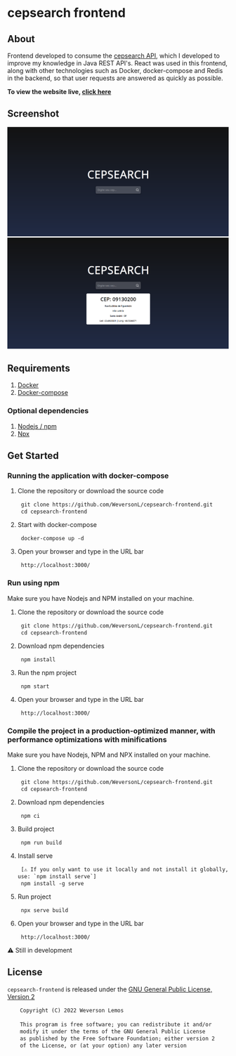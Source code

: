 # cepsearch frontend

## About

Frontend developed to consume the [cepsearch API](https://github.com/WeversonL/cepsearch.git), which I developed to improve my knowledge in Java REST API's. React was used in this frontend, along with other technologies such as Docker, docker-compose and Redis in the backend, so that user requests are answered as quickly as possible.

**To view the website live, [click here](https://cepsearch-frontend.vercel.app/)**

## Screenshot

![frontend_screenshot_default](assets/image1.png)
![frontend_screenshot_data](assets/image2.png)

## Requirements

1. [Docker](https://docs.docker.com/engine/install/)
2. [Docker-compose](https://docs.docker.com/compose/)

### Optional dependencies

1. [Nodejs / npm](https://nodejs.org/en/download)
2. [Npx](https://www.npmjs.com/package/npx)


## Get Started

### Running the application with docker-compose

1. Clone the repository or download the source code

        git clone https://github.com/WeversonL/cepsearch-frontend.git
        cd cepsearch-frontend

2. Start with docker-compose

        docker-compose up -d

3. Open your browser and type in the URL bar

        http://localhost:3000/

### Run using npm

Make sure you have Nodejs and NPM installed on your machine.

1. Clone the repository or download the source code

        git clone https://github.com/WeversonL/cepsearch-frontend.git
        cd cepsearch-frontend

2. Download npm dependencies

        npm install

3. Run the npm project

        npm start

4. Open your browser and type in the URL bar

        http://localhost:3000/

### Compile the project in a production-optimized manner, with performance optimizations with minifications

Make sure you have Nodejs, NPM and NPX installed on your machine.

1. Clone the repository or download the source code

        git clone https://github.com/WeversonL/cepsearch-frontend.git
        cd cepsearch-frontend

2. Download npm dependencies

        npm ci

3. Build project

        npm run build
        
4. Install serve
        
        [⚠️ If you only want to use it locally and not install it globally, use: `npm install serve`]
        npm install -g serve 

5. Run project

        npx serve build

6. Open your browser and type in the URL bar

        http://localhost:3000/

⚠️ Still in development

## License

`cepsearch-frontend` is released under the [GNU General Public License, Version 2](LICENSE)
    
        Copyright (C) 2022 Weverson Lemos

        This program is free software; you can redistribute it and/or
        modify it under the terms of the GNU General Public License
        as published by the Free Software Foundation; either version 2
        of the License, or (at your option) any later version
